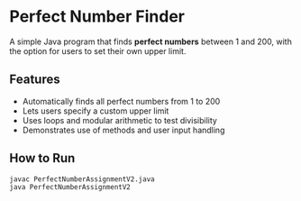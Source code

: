 # Perfect Number Finder

A simple Java program that finds **perfect numbers** between 1 and 200, with the option for users to set their own upper limit.

## Features
- Automatically finds all perfect numbers from 1 to 200  
- Lets users specify a custom upper limit  
- Uses loops and modular arithmetic to test divisibility  
- Demonstrates use of methods and user input handling  

## How to Run
```bash
javac PerfectNumberAssignmentV2.java
java PerfectNumberAssignmentV2
